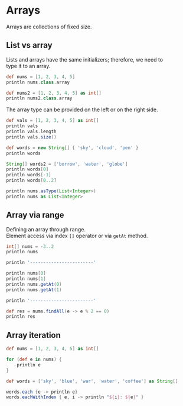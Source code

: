 # Arrays 

Arrays are collections of fixed size.  

## List vs array

Lists and arrays have the same initializers; therefore, we need to  
type it to an array.  

```groovy
def nums = [1, 2, 3, 4, 5]
println nums.class.array

def nums2 = [1, 2, 3, 4, 5] as int[]
println nums2.class.array
```

The array type can be provided on the left or on the right side.  

```groovy
def vals = [1, 2, 3, 4, 5] as int[]
println vals
println vals.length
println vals.size()

def words = new String[] { 'sky', 'cloud', 'pen' }
println words

String[] words2 = ['borrow', 'water', 'globe']
println words[0]
println words[-1]
println words[0..2]
```

```groovy
println nums.asType(List<Integer>)
println nums as List<Integer>
```


## Array via range

Defining an array through range.  
Element access via index `[]` operator or via `getAt` method.  

```groovy
int[] nums = -3..2
println nums

println '------------------------'

println nums[0]
println nums[1]
println nums.getAt(0)
println nums.getAt(1)

println '------------------------'

def res = nums.findAll(e -> e % 2 == 0)
println res
```

## Array iteration

```groovy
def nums = [1, 2, 3, 4, 5] as int[]

for (def e in nums) {
    println e
}

def words = ['sky', 'blue', 'war', 'water', 'coffee'] as String[]

words.each {e -> println e}
words.eachWithIndex { e, i -> println "${i}: ${e}" }
```


